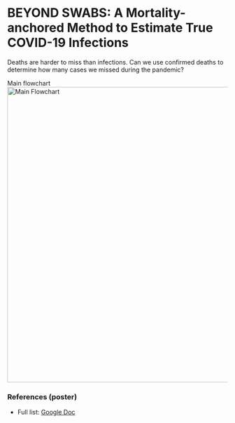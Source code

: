 # BEYOND SWABS: A Mortality-anchored Method to Estimate True COVID-19 Infections

Deaths are harder to miss than infections. Can we use confirmed deaths to determine how many cases we missed during the pandemic?

Main flowchart
<img width="1802" height="674" alt="Main Flowchart" src="https://github.com/user-attachments/assets/b7258719-fd91-4b51-8d42-b04b25ef9e99" />

### References (poster)
- Full list: <a href="https://docs.google.com/document/d/16OSf1nbo-4-U9MysgSRBKBPdP1VvwE8xjwVBq0LVYZ0/edit?usp=sharing">Google Doc</a>
